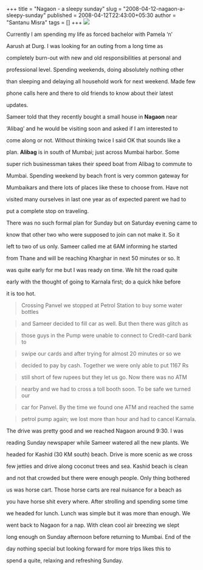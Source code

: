 +++
title = "Nagaon - a sleepy sunday"
slug = "2008-04-12-nagaon-a-sleepy-sunday"
published = 2008-04-12T22:43:00+05:30
author = "Santanu Misra"
tags = []
+++
[![](../images/thumbnails/2008-04-12-nagaon-a-sleepy-sunday-kashid-beach.jpg)](../images/2008-04-12-nagaon-a-sleepy-sunday-kashid-beach.jpg)



Currently I am spending my life as forced bachelor with Pamela ‘n’

Aarush at Durg. I was looking for an outing from a long time as

completely burn-out with new and old responsibilities at personal and

professional level. Spending weekends, doing absolutely nothing other

than sleeping and delaying all household work for next weekend. Made few

phone calls here and there to old friends to know about their latest

updates.



Sameer told that they recently bought a small house in **Nagaon** near

‘Alibag’ and he would be visiting soon and asked if I am interested to

come along or not. Without thinking twice I said OK that sounds like a

plan. **Alibag** is in south of Mumbai; just across Mumbai harbor. Some

super rich businessman takes their speed boat from Alibag to commute to

Mumbai. Spending weekend by beach front is very common gateway for

Mumbaikars and there lots of places like these to choose from. Have not

visited many ourselves in last one year as of expected parent we had to

put a complete stop on traveling.



There was no such formal plan for Sunday but on Saturday evening came to

know that other two who were supposed to join can not make it. So it

left to two of us only. Sameer called me at 6AM informing he started

from Thane and will be reaching Kharghar in next 50 minutes or so. It

was quite early for me but I was ready on time. We hit the road quite

early with the thought of going to Karnala first; do a quick hike before

it is too hot.



> Crossing Panvel we stopped at Petrol Station to buy some water bottles

> and Sameer decided to fill car as well. But then there was glitch as

> those guys in the Pump were unable to connect to Credit-card bank to

> swipe our cards and after trying for almost 20 minutes or so we

> decided to pay by cash. Together we were only able to put 1167 Rs

> still short of few rupees but they let us go. Now there was no ATM

> nearby and we had to cross a toll booth soon. To be safe we turned our

> car for Panvel. By the time we found one ATM and reached the same

> petrol pump again; we lost more than hour and had to cancel Karnala.



The drive was pretty good and we reached Nagaon around 9:30. I was

reading Sunday newspaper while Sameer watered all the new plants. We

headed for Kashid (30 KM south) beach. Drive is more scenic as we cross

few jetties and drive along coconut trees and sea. Kashid beach is clean

and not that crowded but there were enough people. Only thing bothered

us was horse cart. Those horse carts are real nuisance for a beach as

you have horse shit every where. After strolling and spending some time

we headed for lunch. Lunch was simple but it was more than enough. We

went back to Nagaon for a nap. With clean cool air breezing we slept

long enough on Sunday afternoon before returning to Mumbai. End of the

day nothing special but looking forward for more trips likes this to

spend a quite, relaxing and refreshing Sunday.
